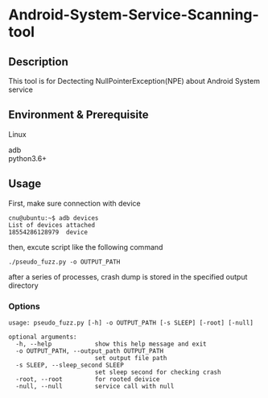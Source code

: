 # Android-System-Service-Scanning-tool

## Description
This tool is for Dectecting NullPointerException(NPE) about Android System service

## Environment & Prerequisite
Linux  
  
adb  
python3.6+

## Usage
First, make sure connection with device
```
cnu@ubuntu:~$ adb devices
List of devices attached
18554286128979	device
```

then, excute script like the following command
```
./pseudo_fuzz.py -o OUTPUT_PATH
```

after a series of processes, crash dump is stored in the specified output directory


### Options
```
usage: pseudo_fuzz.py [-h] -o OUTPUT_PATH [-s SLEEP] [-root] [-null]

optional arguments:
  -h, --help            show this help message and exit
  -o OUTPUT_PATH, --output_path OUTPUT_PATH
                        set output file path
  -s SLEEP, --sleep_second SLEEP
                        set sleep second for checking crash
  -root, --root         for rooted deivice
  -null, --null         service call with null
```

